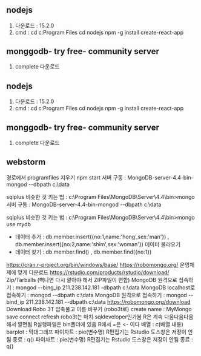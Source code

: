 # 

## nodejs
1) 다운로드 : 15.2.0 
2) cmd : 
cd c\:Program Files
cd nodejs
npm -g install create-react-app

## monggodb- try free- community server
1) complete 다운로드

## nodejs
1) 다운로드 : 15.2.0 
2) cmd : 
cd c\:Program Files
cd nodejs
npm -g install create-react-app

## monggodb- try free- community server
1) complete 다운로드


## webstorm
경로에서 programfiles 지우기
npm start
서버 구동 : MongoDB-server-4.4-bin-mongod --dbpath c:\data

sqlplus 비슷한 것 키는 법 : c:\Program Files\MongoDB\Server\4.4\bin>mongo
서버 구동 : MongoDB-server-4.4-bin-mongod --dbpath c:\data

sqlplus 비슷한 것 키는 법 : c:\Program Files\MongoDB\Server\4.4\bin>mongo
use mydb
- 데이터 추가 : 
db.member.insert({no:1,name:'hong',sex:'man'}) , 
db.member.insert({no:2,name:'shim',sex:'woman'})
데이터 불러오기
- 데이터 찾기 : 
db.member.find() , 
db.member.find({no:1})

https://cran.r-project.org/bin/windows/base/
https://robomongo.org/
운영체제에 맞게 다운로드
https://rstudio.com/products/rstudio/download/
Zip/Tarballs (뻑나면 다시 깔아야 해서 ZIP파일이 편함)
MongoDB 원격으로 접속하기  : mongod --bing_ip 211.238.142.181 -dbpath c:\data
MongoDB localhost로 접속하기  : mongod --dbpath c:\data
MongoDB 원격으로 접속하기  : mongod --bind_ip 211.238.142.181 --dbpath c:\data
https://robomongo.org/download
Download Robo 3T
압축풀고 이름 바꾸기 
(robo3t로)
create 
name : MyMongo
save 
connect
refresh
robo3t는 마치 sqldeveloper인가봄
R은 계속 다음다음다음해서 깔면됨
R실행파일은 bin폴더에 있음
R에서 =은 <- 이다
배열 : c(배열 내용)
barplot : 막대그래프
파이차트 : pie(변수명)
R편집기는 Rstudio 도스창은 저장이 안됨
종료 : q()
파이차트 : pie(변수명)
R편집기는 Rstudio 도스창은 저장이 안됨
종료 : q()
